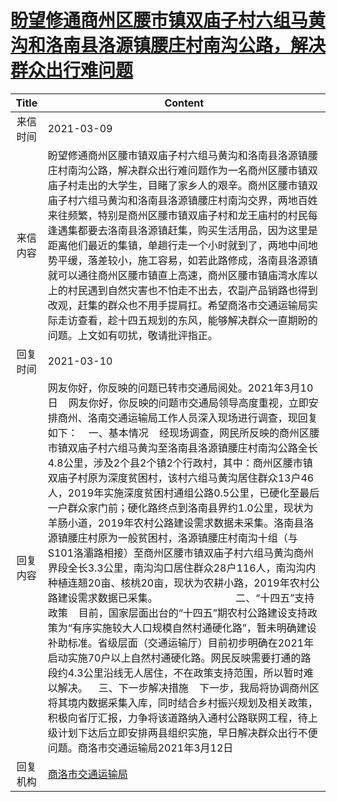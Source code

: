 # <a href="http://www.shangluo.gov.cn/zmhd/ldxxxx.jsp?urltype=leadermail.LeaderMailContentUrl&wbtreeid=1112&leadermailid=7003">盼望修通商州区腰市镇双庙子村六组马黄沟和洛南县洛源镇腰庄村南沟公路，解决群众出行难问题</a>
|Title|Content|
|:---:|---|
|来信时间|2021-03-09|
|来信内容|盼望修通商州区腰市镇双庙子村六组马黄沟和洛南县洛源镇腰庄村南沟公路，解决群众出行难问题作为一名商州区腰市镇双庙子村走出的大学生，目睹了家乡人的艰辛。商州区腰市镇双庙子村六组马黄沟和洛南县洛源镇腰庄村南沟交界，两地百姓来往频繁，特别是商州区腰市镇双庙子村和龙王庙村的村民每逢遇集都要去洛南县洛源镇赶集，购买生活用品，因为这里是距离他们最近的集镇，单趟行走一个小时就到了，两地中间地势平缓，落差较小，施工容易，如若此路修成，洛南县洛源镇就可以通往商州区腰市镇直上高速，商州区腰市镇庙湾水库以上的村民遇到自然灾害也不怕走不出去，农副产品销路也得到改观，赶集的群众也不用手提肩扛。希望商洛市交通运输局实际走访查看，趁十四五规划的东风，能够解决群众一直期盼的问题。上文如有叨扰，敬请批评指正。|
|回复时间|2021-03-10|
|回复内容|网友你好，你反映的问题已转市交通局阅处。2021年3月10日    网友你好，你反映的问题市交通局领导高度重视，立即安排商州、洛南交通运输局工作人员深入现场进行调查，现回复如下：    一、基本情况    经现场调查，网民所反映的商州区腰市镇双庙子村六组马黄沟至洛南县洛源镇腰庄村南沟公路全长4.8公里，涉及2个县2个镇2个行政村，其中：商州区腰市镇双庙子村原为深度贫困村，该村六组马黄沟居住群众13户46人，2019年实施深度贫困村通组公路0.5公里，已硬化至最后一户群众家门前；硬化路终点到洛南县界约1.0公里，现状为羊肠小道，2019年农村公路建设需求数据未采集。洛南县洛源镇腰庄村原为一般贫困村，洛源镇腰庄村南沟十组（与S101洛灞路相接）至商州区腰市镇双庙子村六组马黄沟商州界段全长3.3公里，南沟沟口居住群众28户116人，南沟沟内种植连翘20亩、核桃20亩，现状为农耕小路，2019年农村公路建设需求数据已采集。                             二、“十四五”支持政策    目前，国家层面出台的“十四五”期农村公路建设支持政策为“有序实施较大人口规模自然村通硬化路”，暂未明确建设补助标准。省级层面（交通运输厅）目前初步明确在2021年启动实施70户以上自然村通硬化路。网民反映需要打通的路段约4.3公里沿线无人居住，不在政策支持范围，所以暂时难以解决。    三、下一步解决措施    下一步，我局将协调商州区将其境内数据采集入库，同时结合乡村振兴规划及相关政策，积极向省厅汇报，力争将该道路纳入通村公路联网工程，待上级计划下达后立即安排两县组织实施，早日解决群众出行不便问题。商洛市交通运输局2021年3月12日|
|回复机构|<a href="../../categories/agencies/商洛市交通运输局.md">商洛市交通运输局</a>|
